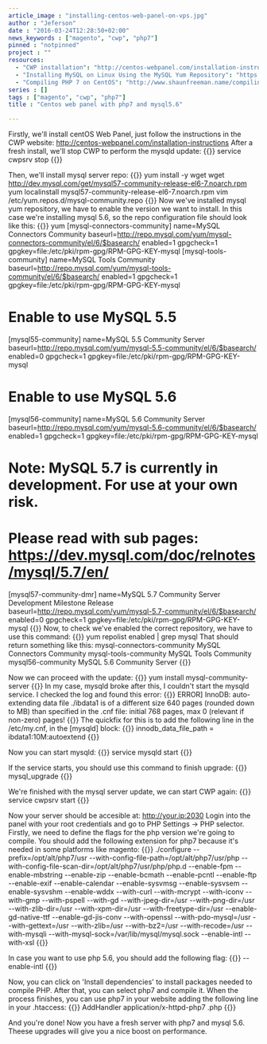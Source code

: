 ```yaml
---
article_image : "installing-centos-web-panel-on-vps.jpg"
author : "Jeferson"
date : "2016-03-24T12:28:50+02:00"
news_keywords : ["magento", "cwp", "php7"]
pinned : "notpinned"
project : ""
resources:
  - "CWP installation": "http://centos-webpanel.com/installation-instructions"
  - "Installing MySQL on Linux Using the MySQL Yum Repository": "https://dev.mysql.com/doc/mysql-repo-excerpt/5.6/en/linux-installation-yum-repo.html"
  - "Compiling PHP 7 on CentOS": "http://www.shaunfreeman.name/compiling-php-7-on-centos/"
series : []
tags : ["magento", "cwp", "php7"]
title : "Centos web panel with php7 and mysql5.6"

---
```


Firstly, we'll install centOS Web Panel, just follow the instructions in the CWP website: http://centos-webpanel.com/installation-instructions
After a fresh install, we'll stop CWP to perform the mysqld update:
{{<highlight sh>}}
service cwpsrv stop
{{</highlight>}}

Then, we'll install mysql server repo:
{{<highlight sh>}}
yum install -y wget
wget http://dev.mysql.com/get/mysql57-community-release-el6-7.noarch.rpm
yum localinstall mysql57-community-release-el6-7.noarch.rpm
vim /etc/yum.repos.d/mysql-community.repo
{{</highlight>}}
Now we've installed mysql yum repository, we have to enable the version we want to install. In this case we're installing mysql 5.6, so the repo configuration file should look like this:
{{<highlight sh>}}
yum
[mysql-connectors-community]
name=MySQL Connectors Community
baseurl=http://repo.mysql.com/yum/mysql-connectors-community/el/6/$basearch/
enabled=1
gpgcheck=1
gpgkey=file:/etc/pki/rpm-gpg/RPM-GPG-KEY-mysql
[mysql-tools-community]
name=MySQL Tools Community
baseurl=http://repo.mysql.com/yum/mysql-tools-community/el/6/$basearch/
enabled=1
gpgcheck=1
gpgkey=file:/etc/pki/rpm-gpg/RPM-GPG-KEY-mysql
# Enable to use MySQL 5.5
[mysql55-community]
name=MySQL 5.5 Community Server
baseurl=http://repo.mysql.com/yum/mysql-5.5-community/el/6/$basearch/
enabled=0
gpgcheck=1
gpgkey=file:/etc/pki/rpm-gpg/RPM-GPG-KEY-mysql
# Enable to use MySQL 5.6
[mysql56-community]
name=MySQL 5.6 Community Server
baseurl=http://repo.mysql.com/yum/mysql-5.6-community/el/6/$basearch/
enabled=1
gpgcheck=1
gpgkey=file:/etc/pki/rpm-gpg/RPM-GPG-KEY-mysql
# Note: MySQL 5.7 is currently in development. For use at your own risk.
# Please read with sub pages: https://dev.mysql.com/doc/relnotes/mysql/5.7/en/
[mysql57-community-dmr]
name=MySQL 5.7 Community Server Development Milestone Release
baseurl=http://repo.mysql.com/yum/mysql-5.7-community/el/6/$basearch/
enabled=0
gpgcheck=1
gpgkey=file:/etc/pki/rpm-gpg/RPM-GPG-KEY-mysql
{{</highlight>}}
Now, to check we've enabled the correct repository, we have to use this command:
{{<highlight sh>}}
yum repolist enabled | grep mysql
That should return something like this:
mysql-connectors-community MySQL Connectors Community
mysql-tools-community MySQL Tools Community
mysql56-community MySQL 5.6 Community Server
{{</highlight>}}

Now we can proceed with the update:
{{<highlight sh>}}
yum install mysql-community-server
{{</highlight>}}
In my case, mysqld broke after this, I couldn't start the mysqld service. I checked the log and found this error:
{{<highlight sh>}}
ERROR] InnoDB: auto-extending data file ./ibdata1 is of a different size 640 pages (rounded down to MB) than specified in the .cnf file: initial 768 pages, max 0 (relevant if non-zero) pages!
{{</highlight>}}
The quickfix for this is to add the following line in the /etc/my.cnf, in the [mysqld] block:
{{<highlight sh>}}
innodb_data_file_path = ibdata1:10M:autoextend
{{</highlight>}}


Now you can start mysqld:
{{<highlight sh>}}
service mysqld start
{{</highlight>}}


If the service starts, you should use this command to finish upgrade:
{{<highlight sh>}}
mysql_upgrade
{{</highlight>}}


We're finished with the mysql server update, we can start CWP again:
{{<highlight sh>}}
service cwpsrv start
{{</highlight>}}

Now your server should be accesible at: http://your.ip:2030
Login into the panel with your root credentials and go to PHP Settings -> PHP selector. Firstly, we need to define the flags for the php version we're going to compile. You should add the following extension for php7 because it's needed in some platforms like magento:
{{<highlight sh>}}
./configure
--prefix=/opt/alt/php7/usr
--with-config-file-path=/opt/alt/php7/usr/php
--with-config-file-scan-dir=/opt/alt/php7/usr/php/php.d
--enable-fpm
--enable-mbstring
--enable-zip
--enable-bcmath
--enable-pcntl
--enable-ftp
--enable-exif
--enable-calendar
--enable-sysvmsg
--enable-sysvsem
--enable-sysvshm
--enable-wddx
--with-curl
--with-mcrypt
--with-iconv
--with-gmp
--with-pspell
--with-gd
--with-jpeg-dir=/usr
--with-png-dir=/usr
--with-zlib-dir=/usr
--with-xpm-dir=/usr
--with-freetype-dir=/usr
--enable-gd-native-ttf
--enable-gd-jis-conv
--with-openssl
--with-pdo-mysql=/usr
--with-gettext=/usr
--with-zlib=/usr
--with-bz2=/usr
--with-recode=/usr
--with-mysqli
--with-mysql-sock=/var/lib/mysql/mysql.sock
--enable-intl
--with-xsl
{{</highlight>}}

 In case you want to use php 5.6, you should add the following flag:
 {{<highlight sh>}}
--enable-intl
{{</highlight>}}

Now, you can click on 'Install dependencies' to install packages needed to compile PHP. After that, you can select php7 and compile it. When the process finishes, you can use php7 in your website adding the following line in your .htaccess:
{{<highlight sh>}}
AddHandler application/x-httpd-php7 .php
{{</highlight>}}

And you're done! Now you have a fresh server with php7 and mysql 5.6. Theese upgrades will give you a nice boost on performance.

